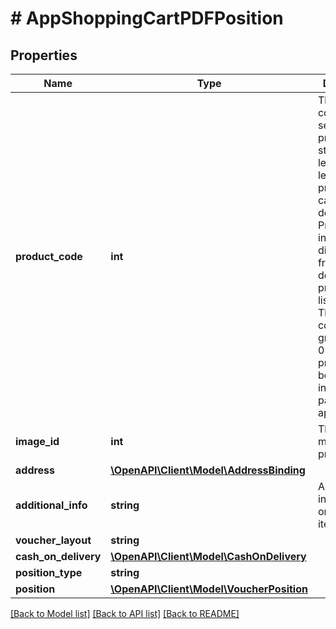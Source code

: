 # # AppShoppingCartPDFPosition

## Properties

Name | Type | Description | Notes
------------ | ------------- | ------------- | -------------
**product_code** | **int** | The product code for the selected product, e.g. standard letter, maxi letter etc. The product code can be derived from ProdWS integration or directly taken from the downloadable product price lists (PPLs). The product code must be greater than 0 and the product must be available in the third-party application. |
**image_id** | **int** | The id of the motif to be printed. | [optional]
**address** | [**\OpenAPI\Client\Model\AddressBinding**](AddressBinding.md) |  | [optional]
**additional_info** | **string** | Additional information on the order item. | [optional]
**voucher_layout** | **string** |  |
**cash_on_delivery** | [**\OpenAPI\Client\Model\CashOnDelivery**](CashOnDelivery.md) |  | [optional]
**position_type** | **string** |  |
**position** | [**\OpenAPI\Client\Model\VoucherPosition**](VoucherPosition.md) |  |

[[Back to Model list]](../../README.md#models) [[Back to API list]](../../README.md#endpoints) [[Back to README]](../../README.md)
